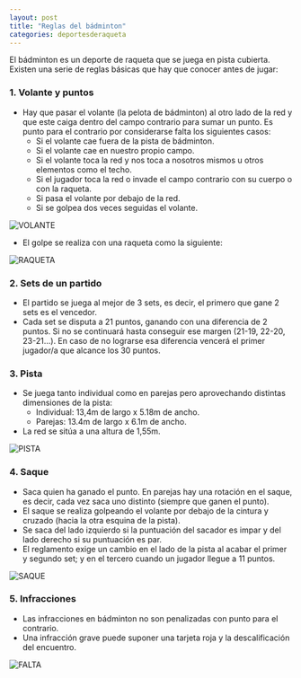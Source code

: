 ```yaml
---
layout: post
title: "Reglas del bádminton"
categories: deportesderaqueta
---
```


El bádminton es un deporte de raqueta que se juega en pista cubierta. Existen una serie de reglas básicas que hay que conocer antes de jugar:

### 1. Volante y puntos

- Hay que pasar el volante (la pelota de bádminton) al otro lado de la red y que este caiga dentro del campo contrario para sumar un punto. Es punto para el contrario por considerarse falta los siguientes casos:
  - Si el volante cae fuera de la pista de bádminton.
  - Si el volante cae en nuestro propio campo.
  - Si el volante toca la red y nos toca a nosotros mismos u otros elementos como el techo.
  - Si el jugador toca la red o invade el campo contrario con su cuerpo o con la raqueta.
  - Si pasa el volante por debajo de la red.
  - Si se golpea dos veces seguidas el volante.

![VOLANTE](https://danieledufis.github.io/images_text/badminton_volante.jpg)

- El golpe se realiza con una raqueta como la siguiente:

![RAQUETA](../images_text/badminton_raqueta.jpg)

### 2. Sets de un partido

- El partido se juega al mejor de 3 sets, es decir, el primero que gane 2 sets es el vencedor.
- Cada set se disputa a 21 puntos, ganando con una diferencia de 2 puntos. Si no se continuará hasta conseguir ese margen (21-19, 22-20, 23-21…). En caso de no lograrse esa diferencia vencerá el primer jugador/a que alcance los 30 puntos.

### 3. Pista

- Se juega tanto individual como en parejas pero aprovechando distintas dimensiones de la pista:
  - Individual: 13,4m de largo x 5.18m de ancho.
  - Parejas: 13.4m de largo x 6.1m de ancho.
- La red se sitúa a una altura de 1,55m.

![PISTA](https://danieledufis.github.io/images_text/badminton_pista.jpg)

### 4. Saque

- Saca quien ha ganado el punto. En parejas hay una rotación en el saque, es decir, cada vez saca uno distinto (siempre que ganen el punto).
- El saque se realiza golpeando el volante por debajo de la cintura y cruzado (hacia la otra esquina de la pista).
- Se saca del lado izquierdo si la puntuación del sacador es impar y del lado derecho si su puntuación es par.
- El reglamento exige un cambio en el lado de la pista al acabar el primer y segundo set; y en el tercero cuando un jugador llegue a 11 puntos.

![SAQUE](https://danieledufis.github.io/images_text/badminton_saque.jpg)

### 5. Infracciones

- Las infracciones en bádminton no son penalizadas con punto para el contrario.
- Una infracción grave puede suponer una tarjeta roja y la descalificación del encuentro.

![FALTA](https://danieledufis.github.io/images_text/badminton_faltas.jpg)
